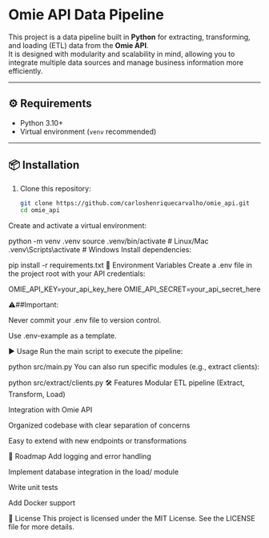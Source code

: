 # Omie API Data Pipeline

This project is a data pipeline built in **Python** for extracting, transforming, and loading (ETL) data from the **Omie API**.  
It is designed with modularity and scalability in mind, allowing you to integrate multiple data sources and manage business information more efficiently.

---

## ⚙️ Requirements

- Python 3.10+  
- Virtual environment (`venv` recommended)

---

## 📦 Installation

1. Clone this repository:
   ```bash
   git clone https://github.com/carloshenriquecarvalho/omie_api.git
   cd omie_api
Create and activate a virtual environment:

python -m venv .venv
source .venv/bin/activate   # Linux/Mac
.venv\Scripts\activate      # Windows
Install dependencies:

pip install -r requirements.txt
🔑 Environment Variables
Create a .env file in the project root with your API credentials:

OMIE_API_KEY=your_api_key_here
OMIE_API_SECRET=your_api_secret_here


⚠️##Important:

Never commit your .env file to version control.

Use .env-example as a template.

▶️ Usage
Run the main script to execute the pipeline:

python src/main.py
You can also run specific modules (e.g., extract clients):

python src/extract/clients.py
🛠️ Features
Modular ETL pipeline (Extract, Transform, Load)

Integration with Omie API

Organized codebase with clear separation of concerns

Easy to extend with new endpoints or transformations

📌 Roadmap
 Add logging and error handling

 Implement database integration in the load/ module

 Write unit tests

 Add Docker support

📄 License
This project is licensed under the MIT License.
See the LICENSE file for more details.
